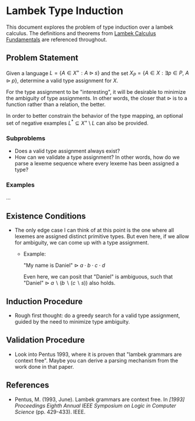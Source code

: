 # Lambek Type Induction

This document explores the problem of type induction over a lambek calculus. The definitions and theorems from [Lambek Calculus Fundamentals](fundamentals.html) are referenced throughout.

## Problem Statement

Given a language $L=\{A\in X^+ : A\triangleright s\}$ and the set $X_P=\{A\in X : \exists p\in P,\ A\triangleright p\}$, determine a valid type assignment for $X$.

For the type assignment to be "interesting", it will be desirable to minimize the ambiguity of type assignments. In other words, the closer that $\triangleright$ is to a function rather than a relation, the better.

In order to better constrain the behavior of the type mapping, an optional set of negative examples $L^*\subseteq X^+ \setminus L$ can also be provided.

### Subproblems

- Does a valid type assignment always exist?
- How can we validate a type assignment? In other words, how do we parse a lexeme sequence where every lexeme has been assigned a type?

### Examples

...

## Existence Conditions

- The only edge case I can think of at this point is the one where all lexemes are assigned distinct primitive types. But even here, if we allow for ambiguity, we can come up with a type assignment.
  - Example:

    "My name is Daniel" $\triangleright\ a\cdot b\cdot c\cdot d$

    Even here, we can posit that "Daniel" is ambiguous, such that "Daniel" $\triangleright\ a\backslash(b\backslash(c\backslash s))$ also holds.


## Induction Procedure

- Rough first thought: do a greedy search for a valid type assignment, guided by the need to minimize type ambiguity.

## Validation Procedure

- Look into Pentus 1993, where it is proven that "lambek grammars are context free". Maybe you can derive a parsing mechanism from the work done in that paper.

## References

- Pentus, M. (1993, June). Lambek grammars are context free. In *[1993] Proceedings Eighth Annual IEEE Symposium on Logic in Computer Science* (pp. 429-433). IEEE.